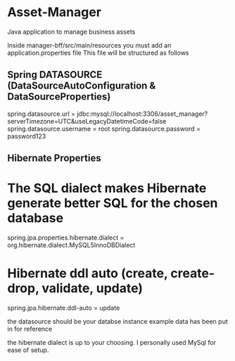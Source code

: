 # Asset-Manager
Java application to manage business assets

Inside manager-bff/src/main/resources you must add an application.properties file
This file will be structured as follows

## Spring DATASOURCE (DataSourceAutoConfiguration & DataSourceProperties)
spring.datasource.url = jdbc:mysql://localhost:3306/asset_manager?serverTimezone=UTC&useLegacyDatetimeCode=false
spring.datasource.username = root
spring.datasource.password = password123


## Hibernate Properties
# The SQL dialect makes Hibernate generate better SQL for the chosen database
spring.jpa.properties.hibernate.dialect = org.hibernate.dialect.MySQL5InnoDBDialect

# Hibernate ddl auto (create, create-drop, validate, update)
spring.jpa.hibernate.ddl-auto = update

the datasource should be your databse instance example data has been put in for reference

the hibernate dialect is up to your choosing. I personally used MySql for ease of setup.